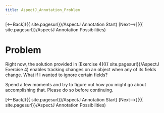 ```yaml
---
title: AspectJ_Annotation_Problem
---
```

[<--Back]({{ site.pagesurl}}/AspectJ Annotation Start) [Next-->]({{ site.pagesurl}}/AspectJ Annotation Possibilities)

# Problem

Right now, the solution provided in [Exercise 4]({{ site.pagesurl}}/AspectJ Exercise 4) enables tracking changes on an object when any of its fields change. What if I wanted to ignore certain fields?

Spend a few moments and try to figure out how you might go about accomplishing that. Please do so before continuing.

[<--Back]({{ site.pagesurl}}/AspectJ Annotation Start) [Next-->]({{ site.pagesurl}}/AspectJ Annotation Possibilities)